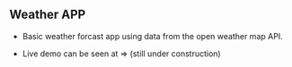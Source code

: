 ## Weather APP

- Basic weather forcast app using data from the open weather map API.

- Live demo can be seen at => (still under construction) 
